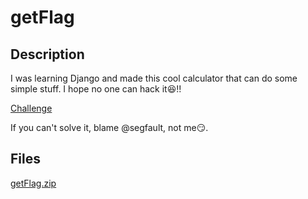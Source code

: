 # getFlag

## Description

I was learning Django and made this cool calculator that can do some simple stuff. I hope no one can hack it😆!!

[Challenge](https://random123123123123.pythonanywhere.com/calculate)

If you can't solve it, blame @segfault, not me😏.

## Files

[getFlag.zip](./getFlag.zip)
